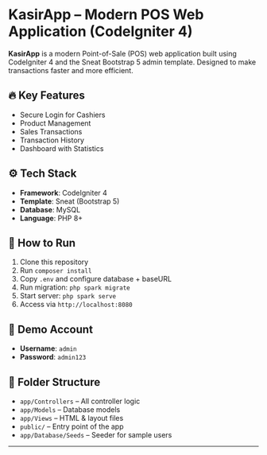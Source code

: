 # KasirApp – Modern POS Web Application (CodeIgniter 4)

**KasirApp** is a modern Point-of-Sale (POS) web application built using CodeIgniter 4 and the Sneat Bootstrap 5 admin template. Designed to make transactions faster and more efficient.

## 🔥 Key Features
- Secure Login for Cashiers
- Product Management
- Sales Transactions
- Transaction History
- Dashboard with Statistics

## ⚙️ Tech Stack
- **Framework**: CodeIgniter 4
- **Template**: Sneat (Bootstrap 5)
- **Database**: MySQL
- **Language**: PHP 8+

## 🚀 How to Run
1. Clone this repository
2. Run `composer install`
3. Copy `.env` and configure database + baseURL
4. Run migration: `php spark migrate`
5. Start server: `php spark serve`
6. Access via `http://localhost:8080`

## 👤 Demo Account
- **Username**: `admin`
- **Password**: `admin123`

## 📁 Folder Structure
- `app/Controllers` – All controller logic
- `app/Models` – Database models
- `app/Views` – HTML & layout files
- `public/` – Entry point of the app
- `app/Database/Seeds` – Seeder for sample users

---

